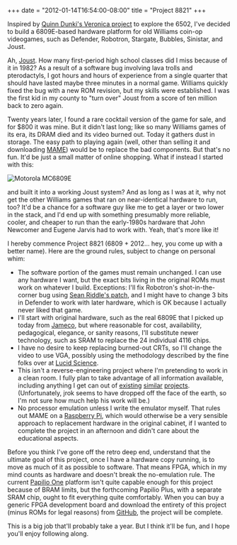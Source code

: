 ﻿+++
date = "2012-01-14T16:54:00-08:00"
title = "Project 8821"
+++



Inspired by [Quinn Dunki's Veronica
project](http://quinndunki.com/blondihacks/?p=680) to explore the 6502, I've
decided to build a 6809E-based hardware platform for old Williams coin-op
videogames, such as Defender, Robotron, Stargate, Bubbles, Sinistar, and
Joust.

Ah, [Joust](http://en.wikipedia.org/wiki/Joust_\(video_game\)). How many
first-period high school classes did I miss because of it in 1982? As a result
of a software bug involving lava trolls and pterodactyls, I got hours and
hours of experience from a single quarter that should have lasted maybe three
minutes in a normal game. Williams quickly fixed the bug with a new ROM
revision, but my skills were established. I was the first kid in my county to
"turn over" Joust from a score of ten million back to zero again.

Twenty years later, I found a rare cocktail version of the game for sale, and
for $800 it was mine. But it didn't last long; like so many Williams games of
its era, its DRAM died and its video burned out. Today it gathers dust in
storage. The easy path to playing again (well, other than selling it and
downloading [MAME](http://mamedev.org/)) would be to replace the bad
components. But that's no fun. It'd be just a small matter of online shopping.
What if instead I started with this:

![Motorola
MC6809E](http://65.media.tumblr.com/tumblr_lxrnmjjkL51qly645o1_500.jpg)

and built it into a working Joust system? And as long as I was at it, why not
get the other Williams games that ran on near-identical hardware to run, too?
It'd be a chance for a software guy like me to get a layer or two lower in the
stack, and I'd end up with something presumably more reliable, cooler, and
cheaper to run than the early-1980s hardware that John Newcomer and Eugene
Jarvis had to work with. Yeah, that's more like it!

I hereby commence Project 8821 (6809 + 2012… hey, you come up with a better
name). Here are the ground rules, subject to change on personal whim:

  * The software portion of the games must remain unchanged. I can use any hardware I want, but the exact bits living in the original ROMs must work on whatever I build. Exceptions: I'll fix Robotron's shot-in-the-corner bug using [Sean Riddle's patch](http://seanriddle.com/robpatch.txt), and I might have to change 3 bits in Defender to work with later hardware, which is OK because I actually never liked that game.
  * I'll start with original hardware, such as the real 6809E that I picked up today from [Jameco](http://www.jameco.com/), but where reasonable for cost, availability, pedagogical, elegance, or sanity reasons, I'll substitute newer technology, such as SRAM to replace the 24 individual 4116 chips.
  * I have no desire to keep replacing burned-out CRTs, so I'll change the video to use VGA, possibly using the methodology described by the fine folks over at [Lucid Science](http://lucidscience.com/pro-vga%20video%20generator-1.aspx).
  * This isn't a reverse-engineering project where I'm pretending to work in a clean room. I fully plan to take advantage of all information available, including anything I get can out of [existing](http://www.jrok.com/hardware/wms/) [similar](http://www.jrok.com/hardware/wsf/) [projects](http://www.msarnoff.org/projects/6809/). (Unfortunately, jrok seems to have dropped off the face of the earth, so I'm not sure how much help his work will be.)
  * No processor emulation unless I write the emulator myself. That rules out MAME on a [Raspberry Pi](http://www.raspberrypi.org/), which would otherwise be a very sensible approach to replacement hardware in the original cabinet, if I wanted to complete the project in an afternoon and didn't care about the educational aspects.

Before you think I've gone off the retro deep end, understand that the
ultimate goal of this project, once I have a hardware copy running, is to move
as much of it as possible to software. That means FPGA, which in my mind
counts as hardware and doesn't break the no-emulation rule. The current
[Papilio One](http://papilio.cc/) platform isn't quite capable enough for this
project because of BRAM limits, but the forthcoming Papilio Plus, with a
separate SRAM chip, ought to fit everything quite comfortably. When you can
buy a generic FPGA development board and download the entirety of this project
(minus ROMs for legal reasons) from [GitHub](https://github.com/sowbug/8821/),
the project will be complete.

This is a big job that'll probably take a year. But I think it'll be fun, and
I hope you'll enjoy following along.

